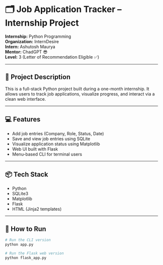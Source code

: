 # 🗂️ Job Application Tracker – Internship Project

**Internship:** Python Programming  
**Organization:** InternDesire  
**Intern:** Ashutosh Maurya  
**Mentor:** ChadGPT 😎  
**Level:** 3 (Letter of Recommendation Eligible ✅)

---

## 🧠 Project Description

This is a full-stack Python project built during a one-month internship. It allows users to track job applications, visualize progress, and interact via a clean web interface.

---

## 💻 Features

- Add job entries (Company, Role, Status, Date)
- Save and view job entries using SQLite
- Visualize application status using Matplotlib
- Web UI built with Flask
- Menu-based CLI for terminal users

---

## 📦 Tech Stack

- Python
- SQLite3
- Matplotlib
- Flask
- HTML (Jinja2 templates)

---

## 🏁 How to Run

```bash
# Run the CLI version
python app.py

# Run the Flask web version
python flask_app.py
